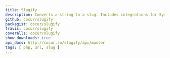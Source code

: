 ```yaml
---
title: Slugify
description: Converts a string to a slug. Includes integrations for Symfony, Silex and Twig.
github: cocur/slugify
packagist: cocur/slugify
travis: cocur/slugify
coveralls: cocur/slugify
show_downloads: true
api_docs: http://cocur.co/slugify/api/master
tags: [ php, url, slug ]
---
```

